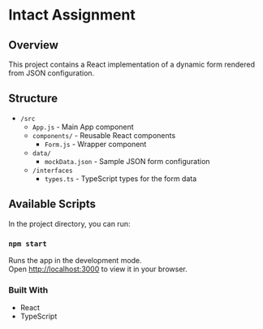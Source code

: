 # Intact Assignment


## Overview
This project contains a React implementation of a dynamic form rendered from JSON configuration.

## Structure

- `/src`
    - `App.js` - Main App component
    - `components/` - Reusable React components
        - `Form.js` - Wrapper component
    - `data/`
        - `mockData.json` - Sample JSON form configuration
    - `/interfaces`
         - `types.ts` - TypeScript types for the form data
## Available Scripts

In the project directory, you can run:

### `npm start`

Runs the app in the development mode.\
Open [http://localhost:3000](http://localhost:3000) to view it in your browser.

### Built With

- React
- TypeScript
